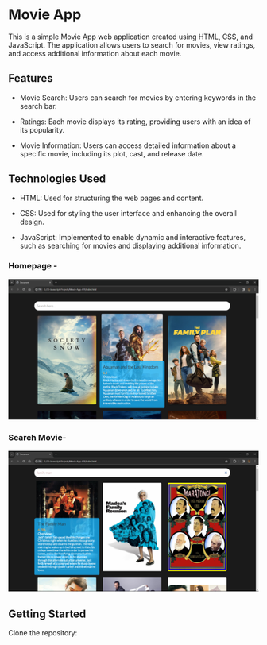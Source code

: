 # Movie App
This is a simple Movie App web application created using HTML, CSS, and JavaScript. The application allows users to search for movies, view ratings, and access additional information about each movie.

## Features
- Movie Search: Users can search for movies by entering keywords in the search bar.

- Ratings: Each movie displays its rating, providing users with an idea of its popularity.

- Movie Information: Users can access detailed information about a specific movie, including its plot, cast, and release date.

## Technologies Used
- HTML: Used for structuring the web pages and content.

- CSS: Used for styling the user interface and enhancing the overall design.

- JavaScript: Implemented to enable dynamic and interactive features, such as searching for movies and displaying additional information.

### Homepage -
![Alt text](image-2.png)

### Search Movie- 
![Alt text](image-1.png)

## Getting Started
Clone the repository:



